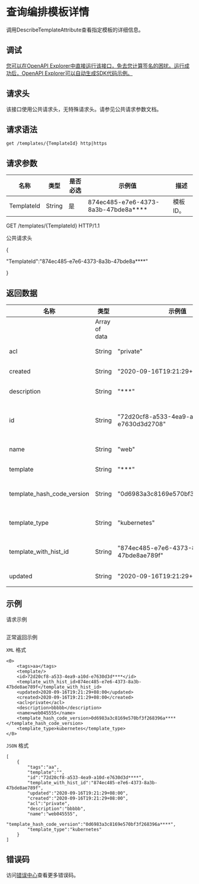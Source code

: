 # 查询编排模板详情

调用DescribeTemplateAttribute查看指定模板的详细信息。

## 调试

[您可以在OpenAPI Explorer中直接运行该接口，免去您计算签名的困扰。运行成功后，OpenAPI Explorer可以自动生成SDK代码示例。](https://api.aliyun.com/#product=CS&api=DescribeTemplateAttribute&type=ROA&version=2015-12-15)

## 请求头

该接口使用公共请求头，无特殊请求头。请参见公共请求参数文档。

## 请求语法

```
get /templates/{TemplateId} http|https
```

## 请求参数

|名称|类型|是否必选|示例值|描述|
|--|--|----|---|--|
|TemplateId|String|是|874ec485-e7e6-4373-8a3b-47bde8a\*\*\*\*|模板ID。 |

GET /templates/\{TemplateId\} HTTP/1.1

公共请求头

\{

"TemplateId":"874ec485-e7e6-4373-8a3b-47bde8a****"

\}

## 返回数据

|名称|类型|示例值|描述|
|--|--|---|--|
| |Array of data| |返回数据体 。 |
|acl|String|"private"|编排模板访问权限。 |
|created|String|"2020-09-16T19:21:29+08:00"|编排模板创建时间。 |
|description|String|"\*\*\*"|编排模板描述信息。 |
|id|String|"72d20cf8-a533-4ea9-a10d-e7630d3d2708"|编排模板ID，每次变更都会有一个模板ID。 |
|name|String|"web"|编排模板名称。 |
|template|String|"\*\*\*"|编排模板YAML内容。 |
|template\_hash\_code\_version|String|"0d6983a3c8169e570bf3f268396\*\*\*\*"|编排模板ID，用于应用中心。 |
|template\_type|String|"kubernetes"|编排模板类型，默认Kubernetes。 |
|template\_with\_hist\_id|String|"874ec485-e7e6-4373-8a3b-47bde8ae789f"|编排模板唯一ID，不随模板更新而改变。 |
|updated|String|"2020-09-16T19:21:29+08:00"|编排模板更新时间。 |

## 示例

请求示例

```

```

正常返回示例

`XML` 格式

```
<0>
    <tags>aa</tags>
    <template/>
    <id>72d20cf8-a533-4ea9-a10d-e7630d3d****</id>
    <template_with_hist_id>874ec485-e7e6-4373-8a3b-47bde8ae789f</template_with_hist_id>
    <updated>2020-09-16T19:21:29+08:00</updated>
    <created>2020-09-16T19:21:29+08:00</created>
    <acl>private</acl>
    <description>bbbbb</description>
    <name>web045555</name>
    <template_hash_code_version>0d6983a3c8169e570bf3f268396a****</template_hash_code_version>
    <template_type>kubernetes</template_type>
</0>
```

`JSON` 格式

```
[
    {
        "tags":"aa",
        "template":"",
        "id":"72d20cf8-a533-4ea9-a10d-e7630d3d****",
        "template_with_hist_id":"874ec485-e7e6-4373-8a3b-47bde8ae789f",
        "updated":"2020-09-16T19:21:29+08:00",
        "created":"2020-09-16T19:21:29+08:00",
        "acl":"private",
        "description":"bbbbb",
        "name":"web045555",
        "template_hash_code_version":"0d6983a3c8169e570bf3f268396a****",
        "template_type":"kubernetes"
    }
]
```

## 错误码

访问[错误中心](https://error-center.aliyun.com/status/product/CS)查看更多错误码。

